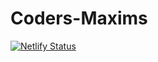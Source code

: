 # Coders-Maxims

[![Netlify Status](https://api.netlify.com/api/v1/badges/eb1739dd-659a-45a6-96ea-8deed72cbda4/deploy-status)](https://app.netlify.com/sites/snazzy-marzipan-658ddd/deploys)
